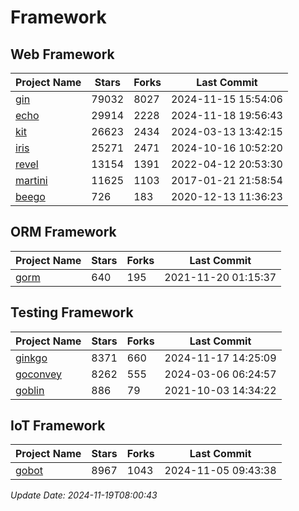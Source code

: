 # Framework

## Web Framework
| Project Name | Stars | Forks | Last Commit |
| ------------ | ----- | ----- | ----------- |
| [gin](https://github.com/gin-gonic/gin) | 79032 | 8027 | 2024-11-15 15:54:06 |
| [echo](https://github.com/labstack/echo) | 29914 | 2228 | 2024-11-18 19:56:43 |
| [kit](https://github.com/go-kit/kit) | 26623 | 2434 | 2024-03-13 13:42:15 |
| [iris](https://github.com/kataras/iris) | 25271 | 2471 | 2024-10-16 10:52:20 |
| [revel](https://github.com/revel/revel) | 13154 | 1391 | 2022-04-12 20:53:30 |
| [martini](https://github.com/go-martini/martini) | 11625 | 1103 | 2017-01-21 21:58:54 |
| [beego](https://github.com/astaxie/beego) | 726 | 183 | 2020-12-13 11:36:23 |

## ORM Framework
| Project Name | Stars | Forks | Last Commit |
| ------------ | ----- | ----- | ----------- |
| [gorm](https://github.com/jinzhu/gorm) | 640 | 195 | 2021-11-20 01:15:37 |

## Testing Framework
| Project Name | Stars | Forks | Last Commit |
| ------------ | ----- | ----- | ----------- |
| [ginkgo](https://github.com/onsi/ginkgo) | 8371 | 660 | 2024-11-17 14:25:09 |
| [goconvey](https://github.com/smartystreets/goconvey) | 8262 | 555 | 2024-03-06 06:24:57 |
| [goblin](https://github.com/franela/goblin) | 886 | 79 | 2021-10-03 14:34:22 |

## IoT Framework
| Project Name | Stars | Forks | Last Commit |
| ------------ | ----- | ----- | ----------- |
| [gobot](https://github.com/hybridgroup/gobot) | 8967 | 1043 | 2024-11-05 09:43:38 |

*Update Date: 2024-11-19T08:00:43*